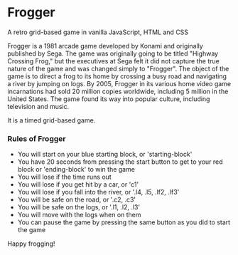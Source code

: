 # Frogger
A retro grid-based game in vanilla JavaScript, HTML and CSS

Frogger is a 1981 arcade game developed by Konami and originally published by Sega.
The game was originally going to be titled "Highway Crossing Frog," but the executives at Sega felt it did not capture the true nature of the game and was changed simply to "Frogger". The object of the game is to direct a frog to its home by crossing a busy road and navigating a river by jumping on logs.
By 2005, Frogger in its various home video game incarnations had sold 20 million copies worldwide, including 5 million in the United States.
The game found its way into popular culture, including television and music.

It is a timed grid-based game.

### Rules of Frogger
* You will start on your blue starting block, or 'starting-block'
* You have 20 seconds from pressing the start button to get to your red block or 'ending-block' to win the game
* You will lose if the time runs out
* You will lose if you get hit by a car, or 'c1'
* You will lose if you fall into the river, or '.l4, .l5, .lf2, .lf3'
* You will be safe on the road, or '.c2, .c3'
* You will be safe on the logs, or '.l1, .l2, .l3'
* You will move with the logs when on them
* You can pause the game by pressing the same button as you did to start the game

Happy frogging!
